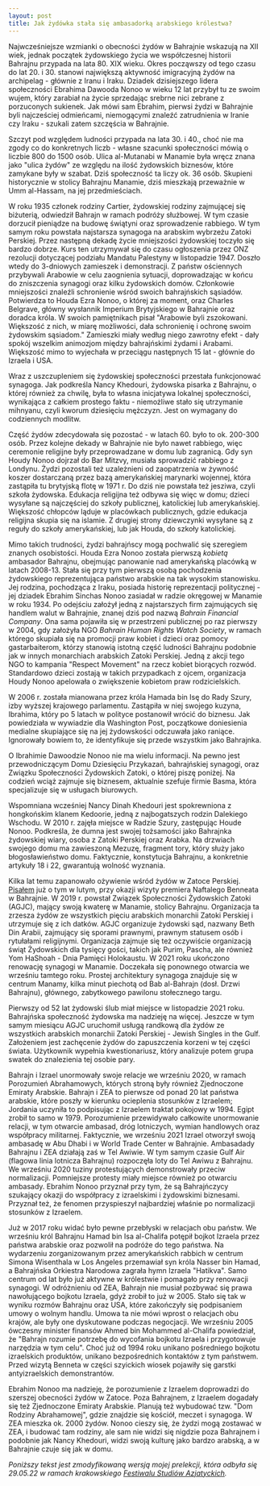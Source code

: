 ```yaml
---
layout: post
title: Jak żydówka stała się ambasadorką arabskiego królestwa? 
---
```


Najwcześniejsze wzmianki o obecności żydów w Bahrajnie wskazują na XII wiek, jednak początek żydowskiego życia we współczesnej historii Bahrajnu przypada na lata 80. XIX wieku. Okres począwszy od tego czasu do lat 20. i 30.  stanowi największą aktywność imigracyjną żydów na archipelag - głównie z Iranu i Iraku. Dziadek dzisiejszego lidera społeczności Ebrahima Dawooda Nonoo w wieku 12 lat przybył tu ze swoim wujem, który zarabiał na życie sprzedając srebrne nici zebrane z porzuconych sukienek. Jak mówi sam Ebrahim, pierwsi żydzi w Bahrajnie byli najcześciej odmieńcami, niemogącymi znaleźć zatrudnienia w Iranie czy Iraku - szukali zatem szczęścia w Bahrajnie. 

Szczyt pod względem ludności przypada na lata 30. i 40., choć nie ma zgody co do konkretnych liczb - własne szacunki społeczności mówią o liczbie 800 do 1500 osób. Ulica al-Mutanabi w Manamie była wręcz znana jako "ulica żydów" ze względu na ilość żydowskich biznesów, które zamykane były w szabat. Dziś społeczność ta liczy ok. 36 osób. Skupieni historycznie w stolicy Bahrajnu Manamie, dziś mieszkają przeważnie w Umm al-Hassam, na jej przedmieściach. 

W roku 1935 członek rodziny Cartier, żydowskiej rodziny zajmującej się biżuterią, odwiedził Bahrajn w ramach podróży służbowej. W tym czasie dorzucił pieniądze na budowę świątyni oraz sprowadzenie rabbiego. W tym samym roku powstała najstarsza synagoga na arabskim wybrzeżu Zatoki Perskiej. Przez następną dekadę życie mniejszości żydowskiej toczyło się bardzo dobrze. Kurs ten utrzymywał się do czasu ogłoszenia przez ONZ rezolucji dotyczącej podziału Mandatu Palestyny w listopadzie 1947. Doszło wtedy do 3-dniowych zamieszek i demonstracji. Z państw ościennych przybywali Arabowie w celu zaognienia sytuacji, doprowadzając w końcu do zniszczenia synagogi oraz kilku żydowskich domów. Członkowie mniejszości znaleźli schronienie wśród swoich bahrajńskich sąsiadów. Potwierdza to Houda Ezra Nonoo, o której za moment, oraz Charles Belgrave, główny wysłannik Imperium Brytyjskiego w Bahrajnie oraz doradca króla. W swoich pamiętnikach pisał "Arabowie byli zszokowani. Większość z nich, w miarę możliwości, dała schronienię i ochronę swoim żydowskim sąsiadom." Zamieszki miały według niego zawrotny efekt - dały spokój wszelkim animozjom między bahrajńskimi żydami i Arabami. Większość mimo to wyjechała w przeciągu następnych 15 lat - głównie do Izraela i USA. 

Wraz z uszczupleniem się żydowskiej społeczności przestała funkcjonować synagoga. Jak podkreśla Nancy Khedouri, żydowska pisarka z Bahrajnu, o której również za chwilę, była to własna inicjatywa lokalnej społeczności, wynikająca z całkiem prostego faktu - niemożliwe stało się utrzymanie mihnyanu, czyli kworum dziesięciu mężczyzn. Jest on wymagany do codziennych modlitw. 

Część żydów zdecydowała się pozostać - w latach 60. było to ok. 200-300 osób. Przez kolejne dekady w Bahrajnie nie było nawet rabbiego, więc ceremonie religijne były przeprowadzane w domu lub zagranicą. Gdy syn Houdy Nonoo dojrzał do Bar Mitzvy, musiała sprowadzić rabbiego z Londynu. Żydzi pozostali też uzależnieni od zaopatrzenia w żywność koszer dostarczaną przez bazą amerykańskiej marynarki wojennej, która zastąpiła tu brytyjską flotę w 1971 r.  Do dziś nie powstała też jesziwa, czyli szkoła żydowska. Edukacja religijna też odbywa się więc w domu; dzieci wysyłane są najczęściej do szkoły publicznej, katolickiej lub amerykańskiej. Większość chłopców ląduje w placówkach publicznych, gdzie edukacja religijna skupia się na islamie. Z drugiej strony dziewczynki wysyłane są z reguły do szkoły amerykańskiej, lub jak Houda, do szkoły katolickiej.

Mimo takich trudności, żydzi bahrajńscy mogą pochwalić się szeregiem znanych osobistości. Houda Ezra Nonoo została pierwszą *kobietą* ambasador Bahrajnu, obejmując panowanie nad amerykańską placówką w latach 2008-13. Stała się przy tym pierwszą osobą pochodzenia żydowskiego reprezentująca państwo arabskie na tak wysokim stanowisku. Jej rodzina, pochodząca z Iraku, posiada historię reprezentacji politycznej - jej dziadek Ebrahim Sinchas Nonoo zasiadał w radzie okręgowej w Manamie w roku 1934. Po odejściu założył jedną z najstarszych firm zajmujących się handlem walut w Bahrajnie, znanej dziś pod nazwą *Bahrain Financial Company*. Ona sama pojawiła się w przestrzeni publicznej po raz pierwszy w 2004, gdy założyła NGO *Bahrain Human Rights Watch Society*, w ramach którego skupiała się na promocji praw kobiet i dzieci oraz pomocy gastarbaiterom, którzy stanowią istotną część ludności Bahrajnu podobnie jak w innych monarchiach arabskich Zatoki Perskiej. Jedną z akcji tego NGO to kampania "Respect Movement" na rzecz kobiet biorących rozwód. Standardowo dzieci zostają w takich przypadkach z ojcem, organizacja Houdy Nonoo apelowała o zwiększenie kobietom praw rodzicielskich.

W 2006 r. została mianowana przez króla Hamada bin Isę do Rady Szury, izby wyższej krajowego parlamentu. Zastąpiła w niej swojego kuzyna, Ibrahima, który po 5 latach w polityce postanowił wrócić do biznesu. Jak powiedziała w wywiadzie dla Washington Post, początkowe doniesienia medialne skupiające się na jej żydowskości odczuwała jako raniące. Ignorowały bowiem to, że identyfikuje się przede wszystkim jako Bahrajnka. 

O Ibrahimie Dawoodzie Nonoo nie ma wielu informacji. Na pewno jest przewodniczącym Domu Dziesięciu Przykazań, bahrajńskiej synagogi, oraz Związku Społeczności Żydowskich Zatoki, o której piszę poniżej. Na codzień wciąż zajmuje się biznesem, aktualnie szefuje firmie Basma, która specjalizuje się w usługach biurowych.

Wspomniana wcześniej Nancy Dinah Khedouri jest spokrewniona z hongkońskim klanem Kedoorie, jedną z najbogatszych rodzin Dalekiego Wschodu. W 2010 r. zajęła miejsce w Radzie Szury, zastępując Houde Nonoo. Podkreśla, że dumna jest swojej tożsamości jako Bahrajnka żydowskiej wiary, osoba z Zatoki Perskiej oraz Arabka. Na drzwiach swojego domu ma zawieszoną Mezuzę, fragment tory, który służy jako błogosławieństwo domu. Faktycznie, konstytucja Bahrajnu, a konkretnie artykuły 18 i 22, gwarantują wolność wyznania. 

Kilka lat temu zapanowało ożywienie wśród żydów w Zatoce Perskiej. [Pisałem](https://abumarkey.github.io/arabizmy/bahrajn-izrael-bennett/) już o tym w lutym, przy okazji wizyty premiera Naftalego Benneata w Bahrajnie. W 2019 r. powstał Związek Społeczności Żydowskich Zatoki (AGJC), mający swoją kwaterę w Manamie, stolicy Bahrajnu. Organizacja ta zrzesza żydów ze wszystkich pięciu arabskich monarchii Zatoki Perskiej i utrzymuje się z ich datków. AGJC organizuje żydowski sąd, nazwany Beth Din Arabii, zajmujący się sporami prawnymi, prawnym statusem osób i rytułałami religijnymi. Organizacja zajmuje się też oczywiście organizacją świąt Żydowskich dla tysięcy gości, takich jak Purim, Pascha, ale również Yom HaShoah - Dnia Pamięci Holokaustu. W 2021 roku ukończono renowację synagogi w Manamie. Doczekała się ponownego otwarcia we wrześniu tamtego roku. Prostej architektury synagoga znajduje się w centrum Manamy, kilka minut piechotą od Bab al-Bahrajn (dosł. Drzwi Bahrajnu), głównego, zabytkowego pawilonu stołecznego targu. 

Pierwszy od 52 lat żydowski ślub miał miejsce w listopadzie 2021 roku. Bahrajńska społeczność żydowska ma nadzieję na więcej. Jeszcze w tym samym miesiącu AGJC uruchomił usługą randkową dla żydów ze wszystkich arabskich monarchii Zatoki Perskiej - Jewish Singles in the Gulf. Założeniem jest zachęcenie żydów do zapuszczenia korzeni w tej części świata. Użytkownik wypełnia kwestionariusz, który analizuje potem grupa swatek do znalezienia tej osobie pary. 

Bahrajn i Izrael unormowały swoje relacje we wrześniu 2020, w ramach Porozumień Abrahamowych, których stroną były również Zjednoczone Emiraty Arabskie. Bahrajn i ZEA to pierwsze od ponad 20 lat państwa arabskie, które poszły w kierunku ocieplenia stosunków z Izraelem; Jordania uczyniła to podpisując z Izraelem traktat pokojowy w 1994. Egipt zrobił to samo w 1979. Porozumienie przewidywało całkowite unormowanie relacji, w tym otwarcie ambasad, dróg lotniczych, wymian handlowych oraz współpracy militarnej. Faktycznie, we wrześniu 2021 Izrael otworzył swoją ambasadę w Abu Dhabi i w World Trade Center w Bahrajnie. Ambasadady Bahrajnu i ZEA działają zaś w Tel Awiwie. W tym samym czasie Gulf Air (flagowa linia lotnicza Bahrajnu) rozpoczęła loty do Tel Awiwu z Bahrajnu. We wrześniu 2020 tuziny protestujących demonstrowały przeciw normalizacji. Pomniejsze protesty miały miejsce również po otwarciu ambasady. Ebrahim Nonoo przyznał przy tym, że są Bahrajńczycy szukający okazji do współpracy z izraelskimi i żydowskimi biznesami. Przyznał też, że fenomen przyspieszył najbardziej właśnie po normalizacji stosunków z Izraelem. 

Już w 2017 roku widać było pewne przebłyski w relacjach obu państw. We wrześniu król Bahrajnu Hamad bin Isa al-Chalifa potępił bojkot Izraela przez państwa arabskie oraz pozwolił na podróże do tego państwa. Na wydarzeniu zorganizowanym przez amerykańskich rabbich w centrum Simona Wisenthala w Los Angeles przemawiał syn króla Nasser bin Hamad, a Bahrajńska Orkiestra Narodowa zagrała hymn Izraela "Hatikva". Samo centrum od lat było już aktywne w królestwie i pomagało przy renowacji synagogi. W odróżnieniu od ZEA, Bahrajn nie musiał pozbywać się prawa nawołującego bojkotu Izraela, gdyż zrobił to już w 2005. Stało się tak w wyniku rozmów Bahrajnu oraz USA, które zakończyły się podpisaniem umowy o wolnym handlu. Umowa ta nie mówi wprost o relacjach obu krajów, ale były one dyskutowane podczas negocjacji. We wrześniu 2005 ówczesny minister finansów Ahmed bin Mohammed al-Chalifa powiedział, że "Bahrajn rozumie potrzebę do wycofania bojkotu Izraela i przygotowuje narzędzia w tym celu". Choć już od 1994 roku unikano pośredniego bojkotu izraelskich produktów, unikano bezpośrednich kontaktów z tym państwem. Przed wizytą Benneta w części szyickich wiosek pojawiły się garstki antyizraelskich demonstrantów.

Ebrahim Nonoo ma nadzieję, że porozumienie z Izraelem doprowadzi do szerszej obecności żydów w Zatoce. Poza Bahrajnem, z Izraelem dogadały się też Zjednoczone Emiraty Arabskie. Planują też wybudować tzw. "Dom Rodziny Abrahamowej", gdzie znajdzie się kościół, meczet i synagoga. W ZEA mieszka ok. 2000 żydów. Nonoo cieszy się, że żydzi mogą zostawać w ZEA, i budować tam rodziny, ale sam nie widzi się nigdzie poza Bahrajnem i podobnie jak Nancy Khedouri, widzi swoją kulturę jako bardzo arabską, a w Bahrajnie czuje się jak w domu. 

*Poniższy tekst jest zmodyfikowaną wersją mojej prelekcji, która odbyła się 29.05.22 w ramach krakowskiego [Festiwalu Studiów Azjatyckich](https://fsa.uwu.ai/).*

